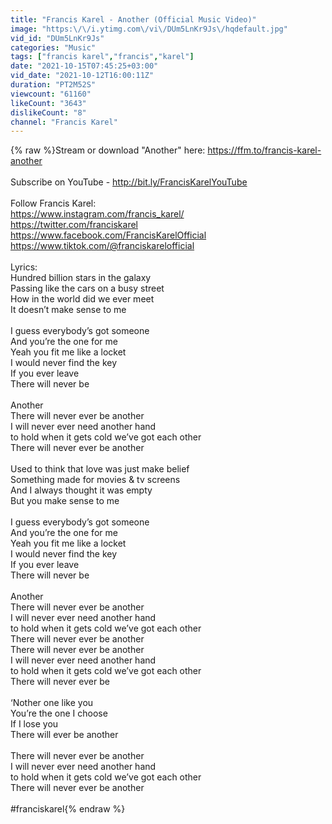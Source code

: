 ```yaml
---
title: "Francis Karel - Another (Official Music Video)"
image: "https:\/\/i.ytimg.com\/vi\/DUm5LnKr9Js\/hqdefault.jpg"
vid_id: "DUm5LnKr9Js"
categories: "Music"
tags: ["francis karel","francis","karel"]
date: "2021-10-15T07:45:25+03:00"
vid_date: "2021-10-12T16:00:11Z"
duration: "PT2M52S"
viewcount: "61160"
likeCount: "3643"
dislikeCount: "8"
channel: "Francis Karel"
---
```

{% raw %}Stream or download &quot;Another&quot; here: <a rel="nofollow" target="blank" href="https://ffm.to/francis-karel-another">https://ffm.to/francis-karel-another</a><br /><br />Subscribe on YouTube - <a rel="nofollow" target="blank" href="http://bit.ly/FrancisKarelYouTube">http://bit.ly/FrancisKarelYouTube</a><br /><br />Follow Francis Karel:<br /><a rel="nofollow" target="blank" href="https://www.instagram.com/francis_karel/">https://www.instagram.com/francis_karel/</a><br /><a rel="nofollow" target="blank" href="https://twitter.com/franciskarel">https://twitter.com/franciskarel</a><br /><a rel="nofollow" target="blank" href="https://www.facebook.com/FrancisKarelOfficial">https://www.facebook.com/FrancisKarelOfficial</a><br /><a rel="nofollow" target="blank" href="https://www.tiktok.com/@franciskarelofficial">https://www.tiktok.com/@franciskarelofficial</a><br /><br />Lyrics:<br />Hundred billion stars in the galaxy <br />Passing like the cars on a busy street <br />How in the world did we ever meet <br />It doesn’t make sense to me <br /><br />I guess everybody’s got someone <br />And you’re the one for me <br />Yeah you fit me like a locket<br />I would never find the key<br />If you ever leave<br />There will never be <br /><br />Another<br />There will never ever be another<br />I will never ever need another hand<br />to hold when it gets cold we’ve got each other <br />There will never ever be another <br /><br />Used to think that love was just make belief <br />Something made for movies &amp; tv screens <br />And I always thought it was empty<br />But you make sense to me <br /><br />I guess everybody’s got someone <br />And you’re the one for me <br />Yeah you fit me like a locket<br />I would never find the key<br />If you ever leave<br />There will never be <br /><br />Another<br />There will never ever be another<br />I will never ever need another hand<br />to hold when it gets cold we’ve got each other <br />There will never ever be another<br />There will never ever be another<br />I will never ever need another hand<br />to hold when it gets cold we’ve got each other <br />There will never ever be <br /><br />‘Nother one like you <br />You’re the one I choose <br />If I lose you<br />There will ever be another <br /><br />There will never ever be another<br />I will never ever need another hand<br />to hold when it gets cold we’ve got each other <br />There will never ever be another <br /><br />#franciskarel{% endraw %}
